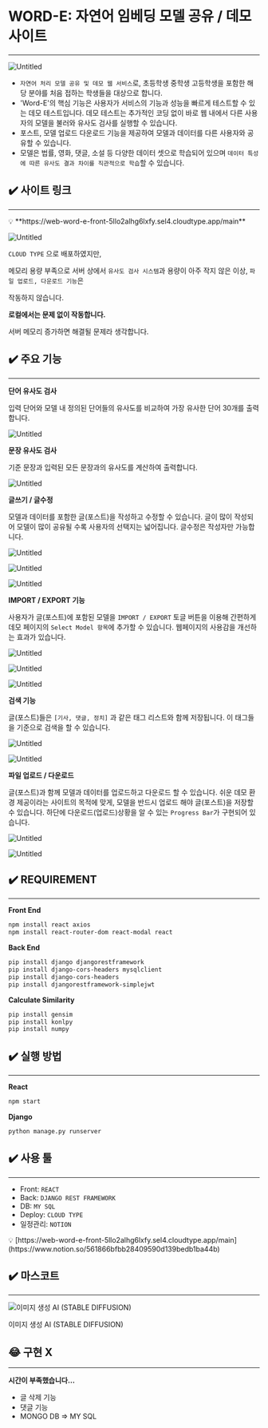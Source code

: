 # WORD-E: 자연어 임베딩 모델 공유 / 데모 사이트

---

![Untitled](README_imgs/Untitled.png)

- `자연어 처리 모델 공유 및 데모 웹 서비스`로, 초등학생 중학생 고등학생을 포함한 해당 분야를 처음 접하는 학생들을 대상으로 합니다.
- 'Word-E'의 핵심 기능은 사용자가 서비스의 기능과 성능을 빠르게 테스트할 수 있는 데모 테스트입니다. 데모 테스트는 추가적인 코딩 없이 바로 웹 내에서 다른 사용자의 모델을 불러와 유사도 검사를 실행할 수 있습니다.
- 포스트, 모델 업로드 다운로드 기능을 제공하여 모델과 데이터를 다른 사용자와 공유할 수 있습니다.
- 모델은 법률, 영화, 댓글, 소설 등 다양한 데이터 셋으로 학습되어 있으며 `데이터 특성에 따른 유사도 결과 차이를 직관적으로 학습`할 수 있습니다.

## ✔️ 사이트 링크

---

<aside>
💡 **https://web-word-e-front-5llo2alhg6lxfy.sel4.cloudtype.app/main**

</aside>

![Untitled](README_imgs/Untitled%201.png)

`CLOUD TYPE` 으로 배포하였지만, 

메모리 용량 부족으로 서버 상에서 
`유사도 검사 시스템`과 
용량이 아주 작지 않은 이상, 
`파일 업로드, 다운로드 기능`은 

작동하지 않습니다.

**로컬에서는 문제 없이 작동합니다.** 

서버 메모리 증가하면 해결될 문제라 생각합니다.

## ✔️ 주요 기능

---

**단어 유사도 검사**

입력 단어와 모델 내 정의된 단어들의 유사도를 비교하여 가장 유사한 단어 30개를 출력합니다.

![Untitled](README_imgs/Untitled%202.png)

**문장 유사도 검사**

기준 문장과 입력된 모든 문장과의 유사도를 계산하여 출력합니다.

![Untitled](README_imgs/Untitled%203.png)

**글쓰기 / 글수정**

모델과 데이터를 포함한 글(포스트)을 작성하고 수정할 수 있습니다. 글이 많이 작성되어 모델이 많이 공유될 수록 사용자의 선택지는 넓어집니다. 글수정은 작성자만 가능합니다.

![Untitled](README_imgs/Untitled%204.png)

![Untitled](README_imgs/Untitled%205.png)

![Untitled](README_imgs/Untitled%206.png)

**IMPORT / EXPORT 기능**

사용자가 글(포스트)에 포함된 모델을 `IMPORT / EXPORT` 토글 버튼을 이용해 간편하게 데모 페이지의 `Select Model 항목`에 추가할 수 있습니다. 웹페이지의 사용감을 개선하는 효과가 있습니다.

![Untitled](README_imgs/Untitled%207.png)

![Untitled](README_imgs/Untitled%208.png)

![Untitled](README_imgs/Untitled%209.png)

**검색 기능**

글(포스트)들은 `[기사, 댓글, 정치]` 과 같은 태그 리스트와 함께 저장됩니다. 이 태그들을 기준으로 검색을 할 수 있습니다.

![Untitled](README_imgs/Untitled%2010.png)

![Untitled](README_imgs/Untitled%2011.png)

**파일 업로드 / 다운로드**

글(포스트)과 함께 모델과 데이터를 업로드하고 다운로드 할 수 있습니다. 쉬운 데모 환경 제공이라는 사이트의 목적에 맞게, 모델을 반드시 업로드 해야 글(포스트)을 저장할 수 있습니다. 하단에 다운로드(업로드)상황을 알 수 있는 `Progress Bar`가 구현되어 있습니다.

![Untitled](README_imgs/Untitled%2012.png)

![Untitled](README_imgs/Untitled%2013.png)

## ✔️ REQUIREMENT

---

**Front End**

```bash
npm install react axios
npm install react-router-dom react-modal react
```

**Back End**

```bash
pip install django djangorestframework
pip install django-cors-headers mysqlclient
pip install django-cors-headers
pip install djangorestframework-simplejwt
```

**Calculate Similarity**

```bash
pip install gensim
pip install konlpy
pip install numpy
```

## ✔️ 실행 방법

---

**React**

```bash
npm start
```

**Django**

```bash
python manage.py runserver
```

## ✔️ 사용 툴

---

- Front: `REACT`
- Back: `DJANGO REST FRAMEWORK`
- DB: `MY SQL`
- Deploy: `CLOUD TYPE`
- 일정관리: `NOTION`

<aside>
💡 [https://web-word-e-front-5llo2alhg6lxfy.sel4.cloudtype.app/main](https://www.notion.so/561866bfbb28409590d139bedb1ba44b)

</aside>

## ✔️ 마스코트

---

![이미지 생성 AI (STABLE DIFFUSION)](README_imgs/%25EC%259B%258C%25EB%2593%259C%25EC%259D%25B4%25EB%25A7%2588%25EC%258A%25A4%25EC%25BD%2594%25ED%258A%25B8.png)

이미지 생성 AI (STABLE DIFFUSION)

## 😂 구현 X

---

**시간이 부족했습니다…**

- 글 삭제 기능
- 댓글 기능
- MONGO DB ⇒ MY SQL
